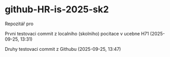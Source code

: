 # github-HR-is-2025-sk2
Repozitář pro

Prvni testovaci commit z localniho (skolniho) pocitace v ucebne H71 (2025-09-25, 13:31)

Druhy testovaci commit z Githubu (2025-09-25, 13:47)
